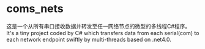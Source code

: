 # coms_nets
这是一个从所有串口接收数据并转发至任一网络节点的微型的多线程C#程序。
It's a tiny project coded by C# which transfers data from each serial(com) to each network endpoint swiftly by multi-threads based on .net4.0.
